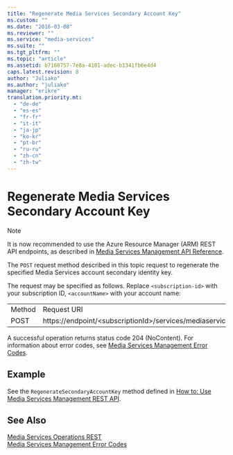 ```yaml
---
title: "Regenerate Media Services Secondary Account Key"
ms.custom: ""
ms.date: "2016-03-08"
ms.reviewer: ""
ms.service: "media-services"
ms.suite: ""
ms.tgt_pltfrm: ""
ms.topic: "article"
ms.assetid: b7160757-7e8a-4101-adec-b1341fb6e4d4
caps.latest.revision: 8
author: "Juliako"
ms.author: "juliako"
manager: "erikre"
translation.priority.mt: 
  - "de-de"
  - "es-es"
  - "fr-fr"
  - "it-it"
  - "ja-jp"
  - "ko-kr"
  - "pt-br"
  - "ru-ru"
  - "zh-cn"
  - "zh-tw"
---
```

# Regenerate Media Services Secondary Account Key
> [!NOTE]
>  It is now recommended to use  the Azure Resource Manager (ARM) REST API endpoints, as described in [Media Services Management API Reference](../api/media/mediaservice).  
  
 The `POST` request method described in this topic request to regenerate the specified Media Services account secondary identity key.  
  
 The request may be specified as follows. Replace `<subscription-id>` with your subscription ID, `<accountName>` with your account name:  
  
|||  
|-|-|  
|Method|Request URI|  
|POST|https://endpoint/\<subscriptionId>/services/mediaservices/Accounts/\<accountName>/AccountKeys/Secondary/Regenerate|  
  
 A successful operation returns status code 204 (NoContent). For information about error codes, see [Media Services Management Error Codes](../operations/media-services-management-error-codes.md).  
  
## Example  
 See the `RegenerateSecondaryAccountKey` method defined in [How to: Use Media Services Management REST API](../operations/how-to--use-media-services-management-rest-api.md).  
  
## See Also  
 [Media Services Operations REST](../operations/media-services-operations-rest.md)   
 [Media Services Management Error Codes](../operations/media-services-management-error-codes.md)